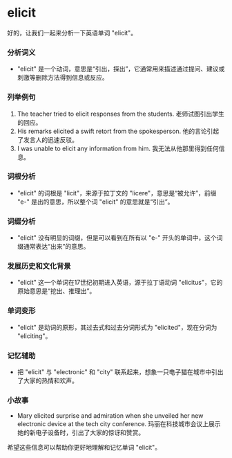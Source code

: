 # elicit

好的，让我们一起来分析一下英语单词 "elicit"。

  

### 分析词义

  

*   "elicit" 是一个动词，意思是“引出，探出”，它通常用来描述通过提问、建议或刺激等删除方法得到信息或反应。

  

### 列举例句

  

1.  The teacher tried to elicit responses from the students. 老师试图引出学生的回应。
2.  His remarks elicited a swift retort from the spokesperson. 他的言论引起了发言人的迅速反驳。
3.  I was unable to elicit any information from him. 我无法从他那里得到任何信息。

  

### 词根分析

  

*   "elicit" 的词根是 "licit"，来源于拉丁文的 "licere"，意思是“被允许”，前缀 "e-" 是出的意思，所以整个词 "elicit" 的意思就是“引出”。

  

### 词缀分析

  

*   "elicit" 没有明显的词缀，但是可以看到在所有以 "e-" 开头的单词中，这个词缀通常表达“出来”的意思。

  

### 发展历史和文化背景

  

*   "elicit" 这一个单词在17世纪初期进入英语，源于拉丁语动词 "elicitus"，它的原始意思是“挖出、推理出”。

  

### 单词变形

  

*   "elicit" 是动词的原形，其过去式和过去分词形式为 "elicited"，现在分词为 "eliciting"。

  

### 记忆辅助

  

*   把 "elicit" 与 "electronic" 和 "city" 联系起来，想象一只电子猫在城市中引出了大家的热情和欢声。

  

### 小故事

  

*   Mary elicited surprise and admiration when she unveiled her new electronic device at the tech city conference. 玛丽在科技城市会议上展示她的新电子设备时，引出了大家的惊讶和赞赏。

  

希望这些信息可以帮助你更好地理解和记忆单词 "elicit"。
